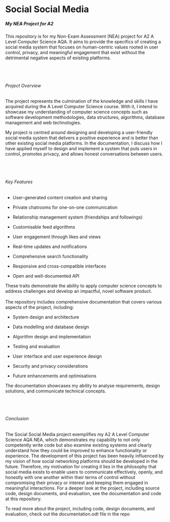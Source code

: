 # Social Social Media
##### My NEA Project for A2

This repository is for my Non-Exam Assessment (NEA) project for A2 A Level Computer Science AQA. It aims to provide the specifics of creating a social media system that focuses on human-centric values rooted in user control, privacy, and meaningful engagement that exist without the detrimental negative aspects of existing platforms.
<br />
<br />
<br />
<br />
###### Project Overview

The project represents the culmination of the knowledge and skills I have acquired during the A Level Computer Science course. With it, I intend to showcase my understanding of computer science concepts such as software development methodologies, data structures, algorithms, database management and web technologies.

My project is centred around designing and developing a user-friendly social media system that delivers a positive experience and is better than other existing social media platforms. In the documentation, I discuss how I have applied myself to design and implement a system that puts users in control, promotes privacy, and allows honest conversations between users.
<br />
<br />
<br />
<br />
###### Key Features

- User-generated content creation and sharing

- Private chatrooms for one-on-one communication

- Relationship management system (friendships and followings)

- Customisable feed algorithms

- User engagement through likes and views

- Real-time updates and notifications

- Comprehensive search functionality

- Responsive and cross-compatible interfaces

- Open and well-documented API

These traits demonstrate the ability to apply computer science concepts to address challenges and develop an impactful, novel software product.
<br />
<br />
The repository includes comprehensive documentation that covers various aspects of the project, including:

- System design and architecture

- Data modelling and database design

- Algorithm design and implementation

- Testing and evaluation

- User interface and user experience design

- Security and privacy considerations

- Future enhancements and optimisations

The documentation showcases my ability to analyse requirements, design solutions, and communicate technical concepts. 
<br />
<br />
<br />
<br />
###### Conclusion

The Social Social Media project exemplifies my A2 A Level Computer Science AQA NEA, which demonstrates my capability to not only competently write code but also examine existing systems and clearly understand how they could be improved to enhance functionality or experience. The development of this project has been heavily influenced by my vision of how social networking platforms should be developed in the future. Therefore, my motivation for creating it lies in the philosophy that social media exists to enable users to communicate effectively, openly, and honestly with one another within their terms of control without compromising their privacy or interest and keeping them engaged in meaningful interactions. For a deeper look at the project, including source code, design documents, and evaluation, see the documentation and code at this repository.

To read more about the project, including code, design documents, and evaluation, check out the documentation.odt file in the repo
